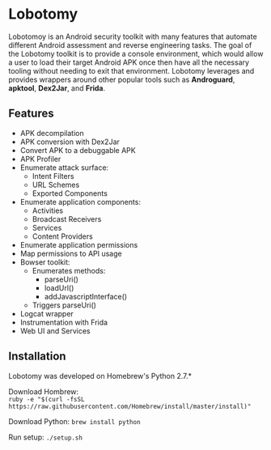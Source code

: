 # Lobotomy

Lobotomoy is an Android security toolkit with many features that automate different Android assessment and reverse engineering tasks.  The goal of the Lobotomy toolkit is to provide a console environment, which would allow a user to load their target Android APK once then have all the necessary tooling without needing to exit that environment.  Lobotomy leverages and provides wrappers around other popular tools such as **Androguard**, **apktool**, **Dex2Jar**, and **Frida**.  

## Features

- APK decompilation
- APK conversion with Dex2Jar
- Convert APK to a debuggable APK
- APK Profiler
- Enumerate attack surface:
  - Intent Filters
  - URL Schemes
  - Exported Components
- Enumerate application components:
  - Activities 
  - Broadcast Receivers
  - Services
  - Content Providers
- Enumerate application permissions
- Map permissions to API usage
- Bowser toolkit:
  - Enumerates methods: 
    - parseUri() 
    - loadUrl() 
    - addJavascriptInterface()
  - Triggers parseUri()
- Logcat wrapper
- Instrumentation with Frida
- Web UI and Services

## Installation

Lobotomy was developed on Homebrew's Python 2.7.*  

Download Hombrew:  
``` ruby -e "$(curl -fsSL https://raw.githubusercontent.com/Homebrew/install/master/install)" ```

Download Python: 
``` brew install python ```

Run setup: 
``` ./setup.sh ```

